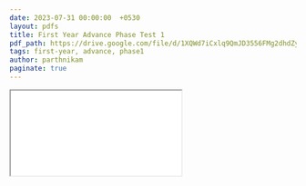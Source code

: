 ```yaml
---
date: 2023-07-31 00:00:00  +0530
layout: pdfs
title: First Year Advance Phase Test 1
pdf_path: https://drive.google.com/file/d/1XQWd7iCxlq9QmJD3556FMg2dhdZyhtZ4/preview?usp=drive_link
tags: first-year, advance, phase1
author: parthnikam
paginate: true
---
```


<iframe class="embed-pdf" src="{{ page.pdf_path }}#toolbar=0" seamless="seamless" scrolling="no" style="overflow:hidden"></iframe>
